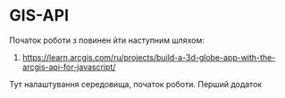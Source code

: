 # GIS-API
 
Початок роботи з повинен йти наступним шляхом: 


1. https://learn.arcgis.com/ru/projects/build-a-3d-globe-app-with-the-arcgis-api-for-javascript/

Тут налаштування середовища, початок роботи. Перший додаток


